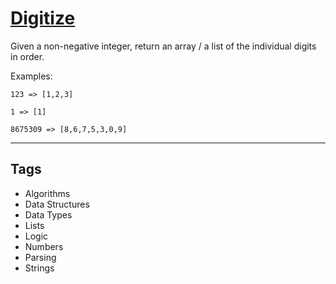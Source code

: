 # [Digitize](https://www.codewars.com/kata/5417423f9e2e6c2f040002ae)

Given a non-negative integer, return an array / a list of the individual digits in order.

Examples:

```
123 => [1,2,3]

1 => [1]

8675309 => [8,6,7,5,3,0,9]
```

---

## Tags

- Algorithms
- Data Structures
- Data Types
- Lists
- Logic
- Numbers
- Parsing
- Strings
